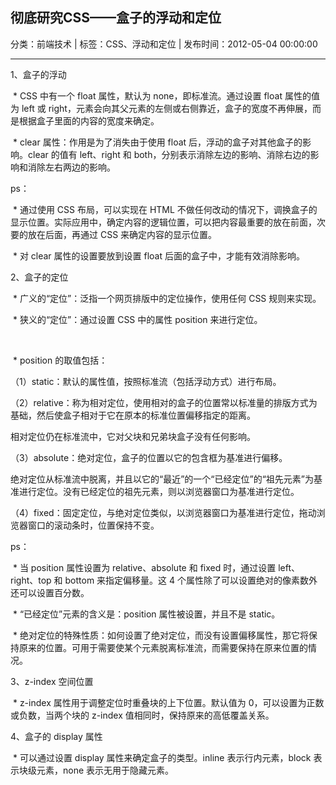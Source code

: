 ## 彻底研究CSS——盒子的浮动和定位

分类：前端技术 | 标签：CSS、浮动和定位 | 发布时间：2012-05-04 00:00:00

___

1、盒子的浮动

 \* CSS 中有一个 float 属性，默认为 none，即标准流。通过设置 float
属性的值为 left 或
right，元素会向其父元素的左侧或右侧靠近，盒子的宽度不再伸展，而是根据盒子里面的内容的宽度来确定。


 \* clear 属性：作用是为了消失由于使用 float
后，浮动的盒子对其他盒子的影响。clear 的值有 left、right 和
both，分别表示消除左边的影响、消除右边的影响和消除左右两边的影响。


ps：

 \* 通过使用 CSS 布局，可以实现在 HTML
不做任何改动的情况下，调换盒子的显示位置。实际应用中，确定内容的逻辑位置，可以把内容最重要的放在前面，次要的放在后面，再通过
CSS 来确定内容的显示位置。

 \* 对 clear 属性的设置要放到设置 float 后面的盒子中，才能有效消除影响。


2、盒子的定位

 \* 广义的“定位”：泛指一个网页排版中的定位操作，使用任何 CSS 规则来实现。

 \* 狭义的“定位”：通过设置 CSS 中的属性 position 来进行定位。

 

 \* position 的取值包括：

（1）static：默认的属性值，按照标准流（包括浮动方式）进行布局。


（2）relative：称为相对定位，使用相对的盒子的位置常以标准量的排版方式为基础，然后使盒子相对于它在原本的标准位置偏移指定的距离。

相对定位仍在标准流中，它对父块和兄弟块盒子没有任何影响。


（3）absolute：绝对定位，盒子的位置以它的包含框为基准进行偏移。

绝对定位从标准流中脱离，并且以它的“最近”的一个“已经定位”的“祖先元素”为基准进行定位。没有已经定位的祖先元素，则以浏览器窗口为基准进行定位。


（4）fixed：固定定位，与绝对定位类似，以浏览器窗口为基准进行定位，拖动浏览器窗口的滚动条时，位置保持不变。


ps：

 \* 当 position 属性设置为 relative、absolute 和 fixed 时，通过设置
left、right、top 和 bottom 来指定偏移量。这 4
个属性除了可以设置绝对的像素数外还可以设置百分数。


 \* “已经定位”元素的含义是：position 属性被设置，并且不是 static。


 \*
绝对定位的特殊性质：如何设置了绝对定位，而没有设置偏移属性，那它将保持原来的位置。可用于需要使某个元素脱离标准流，而需要保持在原来位置的情况。


3、z-index 空间位置

 \* z-index 属性用于调整定位时重叠块的上下位置。默认值为
0，可以设置为正数或负数，当两个块的 z-index
值相同时，保持原来的高低覆盖关系。


4、盒子的 display 属性

 \* 可以通过设置 display 属性来确定盒子的类型。inline 表示行内元素，block
表示块级元素，none 表示无用于隐藏元素。


